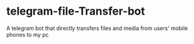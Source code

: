 # telegram-file-Transfer-bot
A telegram bot that directly transfers files and media from  users' mobile phones to my pc
